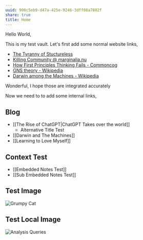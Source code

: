 ```yaml
---
uuid: 900c5eb9-d47a-425e-9246-3dff08a7802f
share: true
title: Home
---
```

Hello World,

This is my test vault. Let's first add some normal website links,

* [The Tyranny of Stuctureless](https://www.jofreeman.com/joreen/tyranny.htm)
* [Killing Community @ marginalia.nu](https://www.marginalia.nu/log/82_killing_community/)
* [How First Principles Thinking Fails - Commoncog](https://commoncog.com/how-first-principles-thinking-fails/)
* [GNS theory - Wikipedia](https://en.wikipedia.org/wiki/GNS_theory)
* [Darwin among the Machines - Wikipedia](https://en.wikipedia.org/wiki/Darwin_among_the_Machines)

Wonderful, I hope those are integrated accurately

Now we need to to add some internal links,

## Blog

* [[The Rise of ChatGPT|ChatGPT Takes over the world]]
	* Alternative Title Test
* [[Darwin and The Machines]]
* [[Learning to Love Myself]]

## Context Test

* [[Embedded Notes Test]]
* [[Sub Embedded Notes Test]]

## Test Image

![Grumpy Cat](https://i.chzbgr.com/full/9176023808/h68145F63/meme-cat-i-had-fun-once-it-was-awful-qutmamaco)

## Test Local Image

![Analysis Queries](AnalysisQueries.svg)
